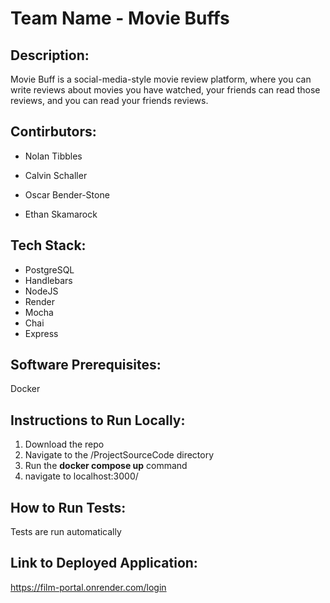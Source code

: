# Team Name - Movie Buffs

  
  

## Description:

  Movie Buff is a social-media-style movie review platform, where you can write reviews about movies you have watched, your friends can read those reviews, and you can read your friends reviews.
  
  

## Contirbutors:

- Nolan Tibbles

- Calvin Schaller

- Oscar Bender-Stone

- Ethan Skamarock

  
  
  

## Tech Stack:

- PostgreSQL
- Handlebars
- NodeJS
- Render
- Mocha
- Chai
- Express
  
  

## Software Prerequisites:

Docker
  
  

## Instructions to Run Locally:

  1. Download the repo
  2. Navigate to the /ProjectSourceCode directory
  3. Run the **docker compose up** command
  4. navigate to localhost:3000/
  
  

## How to Run Tests:

Tests are run automatically 
  
  

## Link to Deployed Application:
<https://film-portal.onrender.com/login>
